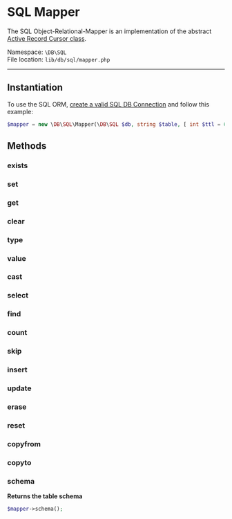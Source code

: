 # SQL Mapper

The SQL Object-Relational-Mapper is an implementation of the abstract [Active Record Cursor class](cursor).

Namespace: `\DB\SQL` <br/>
File location: `lib/db/sql/mapper.php`

---

## Instantiation

To use the SQL ORM, [create a valid SQL DB Connection](sql#constructor) and follow this example:

``` php
$mapper = new \DB\SQL\Mapper(\DB\SQL $db, string $table, [ int $ttl = 60 ])
```


## Methods

### exists


### set


### get


### clear


### type


### value


### cast


### select


### find


### count


### skip


### insert


### update


### erase


### reset


### copyfrom


### copyto


### schema
**Returns the table schema**

``` php
$mapper->schema();
```


